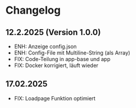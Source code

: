 # Changelog

## 12.2.2025 (Version 1.0.0)

- ENH: Anzeige config.json
- ENH: Config-File mit Multiline-String (als Array)
- FIX: Code-Teilung in app-base und app
- FIX: Docker korrigiert, läuft wieder

## 17.02.2025

- FIX: Loadpage Funktion optimiert

